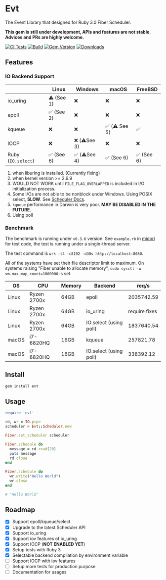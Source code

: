 # Evt

The Event Library that designed for Ruby 3.0 Fiber Scheduler.

**This gem is still under development, APIs and features are not stable. Advices and PRs are highly welcome.**

[![CI Tests](https://github.com/dsh0416/evt/workflows/CI%20Tests/badge.svg)](https://github.com/dsh0416/evt/actions?query=workflow%3A%22Build%22)
[![Build](https://github.com/dsh0416/evt/workflows/Build/badge.svg)](https://github.com/dsh0416/evt/actions?query=workflow%3A%22CI+Tests%22)
[![Gem Version](https://badge.fury.io/rb/evt.svg)](https://rubygems.org/gems/evt)
[![Downloads](https://ruby-gem-downloads-badge.herokuapp.com/evt?type=total)](https://rubygems.org/gems/evt)

## Features

### IO Backend Support

|                 | Linux       | Windows     | macOS       | FreeBSD     |
| --------------- | ----------- | ------------| ----------- | ----------- |
| io_uring        | ⚠️  (See 1) | ❌          | ❌          | ❌          |
| epoll           | ✅  (See 2) | ❌          | ❌          | ❌          |
| kqueue          | ❌          | ❌          | ✅ (⚠️ See 5) | ✅          |
| IOCP            | ❌          | ❌ (⚠️See 3) | ❌          | ❌          |
| Ruby (`IO.select`) | ✅ (See 6) | ✅ (⚠️See 4) | ✅ (See 6) | ✅ (See 6) |

1. when liburing is installed. (Currently fixing)
2. when kernel version >= 2.6.9
3. WOULD NOT WORK until `FILE_FLAG_OVERLAPPED` is included in I/O initialization process.
4. Some I/Os are not able to be nonblock under Windows. Using POSIX select, **SLOW**. See [Scheduler Docs](https://docs.ruby-lang.org/en/master/doc/scheduler_md.html#label-IO).
5. `kqueue` performance in Darwin is very poor. **MAY BE DISABLED IN THE FUTURE.**
6. Using poll

### Benchmark

The benchmark is running under `v0.3.6` version. See `example.rb` in [midori](https://github.com/midori-rb/midori.rb) for test code, the test is running under a single-thread server.

The test command is `wrk -t4 -c8192 -d30s http://localhost:8080`.

All of the systems have set their file descriptor limit to maximum.
On systems raising "Fiber unable to allocate memory", `sudo sysctl -w vm.max_map_count=1000000` is set.

| OS    | CPU         | Memory | Backend                | req/s         |
| ----- | ----------- | ------ | ---------------------- | ------------- |
| Linux | Ryzen 2700x | 64GB   | epoll                  | 2035742.59    |
| Linux | Ryzen 2700x | 64GB   | io_uring               | require fixes |
| Linux | Ryzen 2700x | 64GB   | IO.select (using poll) | 1837640.54    |
| macOS | i7-6820HQ   | 16GB   | kqueue                 | 257821.78     |
| macOS | i7-6820HQ   | 16GB   | IO.select (using poll) | 338392.12     |

## Install

```bash
gem install evt
```

## Usage

```ruby
require 'evt'

rd, wr = IO.pipe
scheduler = Evt::Scheduler.new

Fiber.set_scheduler scheduler

Fiber.schedule do
  message = rd.read(20)
  puts message
  rd.close
end

Fiber.schedule do
  wr.write("Hello World")
  wr.close
end

# "Hello World"
```

## Roadmap

- [x] Support epoll/kqueue/select
- [x] Upgrade to the latest Scheduler API
- [x] Support io_uring
- [x] Support iov features of io_uring
- [x] Support IOCP (**NOT ENABLED YET**)
- [x] Setup tests with Ruby 3
- [x] Selectable backend compilation by environment variable
- [ ] Support IOCP with iov features
- [ ] Setup more tests for production purpose
- [ ] Documentation for usages